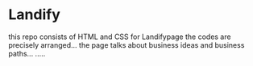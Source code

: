 # Landify
this repo consists of HTML and CSS for Landifypage
the codes are precisely arranged...
the page talks about business ideas and business paths...
.....
